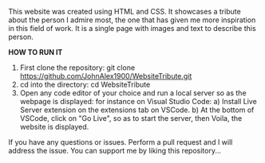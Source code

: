 This website was created using HTML and CSS.
It showcases a tribute about the person I admire most, the one that has given me more inspiration in this field of work.
It is a single page with images and text to describe this person.

**HOW TO RUN IT**
1. First clone the repository:
  git clone https://github.com/JohnAlex1900/WebsiteTribute.git
2. cd into the directory:
  cd WebsiteTribute
3. Open any code editor of your choice and run a local server so as the webpage is displayed:
  for instance on Visual Studio Code:
    a) Install Live Server extension on the extensions tab on VSCode.
    b) At the bottom of VSCode, click on "Go Live", so as to start the server, then Voila, the website is displayed.

If you have any questions or issues. Perform a pull request and I will address the issue.
You can support me by liking this repository...
